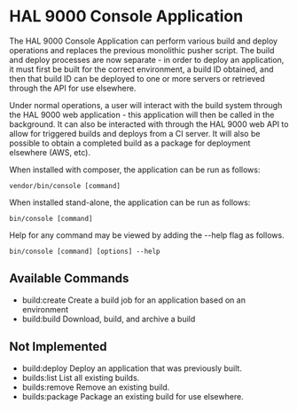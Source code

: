 HAL 9000 Console Application
============================

The HAL 9000 Console Application can perform various build and deploy operations and replaces the previous
monolithic pusher script. The build and deploy processes are now separate - in order to deploy an application, it
must first be built for the correct environment, a build ID obtained, and then that build ID can be deployed to
one or more servers or retrieved through the API for use elsewhere.

Under normal operations, a user will interact with the build system through the HAL 9000 web application - this
application will then be called in the background. It can also be interacted with through the HAL 9000 web API to
allow for triggered builds and deploys from a CI server. It will also be possible to obtain a completed build as a
package for deployment elsewhere (AWS, etc).

When installed with composer, the application can be run as follows:
```
vendor/bin/console [command]
```

When installed stand-alone, the application can be run as follows:
```
bin/console [command]
```

Help for any command may be viewed by adding the --help flag as follows.
```
bin/console [command] [options] --help
```

## Available Commands

-   build:create
    Create a build job for an application based on an environment
-   build:build
    Download, build, and archive a build


## Not Implemented
-   build:deploy
    Deploy an application that was previously built.
-   builds:list
    List all existing builds.
-   builds:remove
    Remove an existing build.
-   builds:package
    Package an existing build for use elsewhere.
